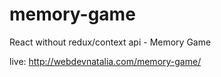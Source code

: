 # memory-game
React without redux/context api - Memory Game

live: http://webdevnatalia.com/memory-game/